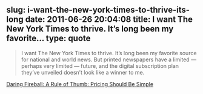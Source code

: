 slug: i-want-the-new-york-times-to-thrive-its-long
date: 2011-06-26 20:04:08
title: I want The New York Times to thrive. It’s long been my favorite...
type: quote
---

> I want The New York Times to thrive. It’s long been my favorite source for national and world news. But printed newspapers have a limited — perhaps very limited — future, and the digital subscription plan they’ve unveiled doesn’t look like a winner to me.

[Daring Fireball: A Rule of Thumb: Pricing Should Be Simple](http://daringfireball.net/2011/03/pricing_should_be_simple)
